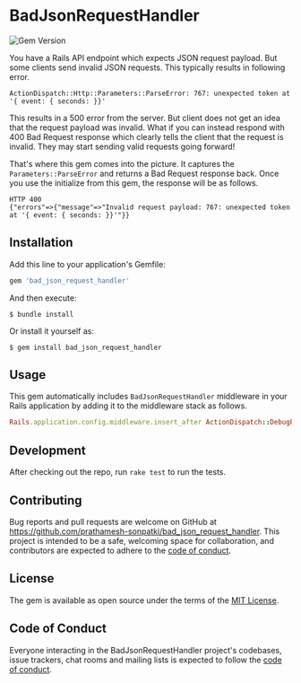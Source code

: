 # BadJsonRequestHandler

![Gem Version][gem-version-img]

You have a Rails API endpoint which expects JSON request payload. But some clients
send invalid JSON requests.
This typically results in following error.

```
ActionDispatch::Http::Parameters::ParseError: 767: unexpected token at '{ event: { seconds: }}'
```

This results in a 500 error from the server. But client does not get an idea that the
request payload was invalid. What if you can instead respond with 400 Bad Request response
which clearly tells the client that the request is invalid. They may start sending valid
requests going forward!

That's where this gem comes into the picture. It captures the `Parameters::ParseError`
and returns a Bad Request response back. Once you use the initialize from this gem,
the response will be as follows.

```
HTTP 400
{"errors"=>{"message"=>"Invalid request payload: 767: unexpected token at '{ event: { seconds: }}'"}}
```

## Installation

Add this line to your application's Gemfile:

```ruby
gem 'bad_json_request_handler'
```

And then execute:

    $ bundle install

Or install it yourself as:

    $ gem install bad_json_request_handler

## Usage

This gem automatically includes `BadJsonRequestHandler` middleware in your Rails application
by adding it to the middleware stack as follows.

```rb
Rails.application.config.middleware.insert_after ActionDispatch::DebugExceptions, BadJsonRequestHandler::Middleware
```
## Development

After checking out the repo, run `rake test` to run the tests.

## Contributing

Bug reports and pull requests are welcome on GitHub at https://github.com/prathamesh-sonpatki/bad_json_request_handler. This project is intended to be a safe, welcoming space for collaboration, and contributors are expected to adhere to the [code of conduct](https://github.com/prathamesh-sonpatki/bad_json_request_handler/blob/master/CODE_OF_CONDUCT.md).


## License

The gem is available as open source under the terms of the [MIT License](https://opensource.org/licenses/MIT).

## Code of Conduct

Everyone interacting in the BadJsonRequestHandler project's codebases, issue trackers, chat rooms and mailing lists is expected to follow the [code of conduct](https://github.com/prathamesh-sonpatki/bad_json_request_handler/blob/master/CODE_OF_CONDUCT.md).

[gem-version-img]: https://badge.fury.io/rb/bad_json_request_handler.svg
